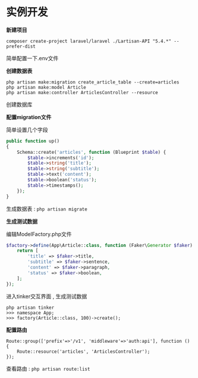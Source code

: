 # 实例开发

**新建项目**

```
composer create-project laravel/laravel ./Lartisan-API "5.4.*" --prefer-dist
```

简单配置一下.env文件

**创建数据表**

```
php artisan make:migration create_article_table --create=articles
php artisan make:model Article
php artisan make:controller ArticlesController --resource
```

创建数据库

**配置migration文件**

简单设置几个字段

```php
public function up()
{
    Schema::create('articles', function (Blueprint $table) {
        $table->increments('id');
        $table->string('title');
        $table->string('subtitle');
        $table->text('content');
        $table->boolean('status');
        $table->timestamps();
    });
}
```

生成数据表 : `php artisan migrate`

**生成测试数据**

编辑ModelFactory.php文件

```php
$factory->define(App\Article::class, function (Faker\Generator $faker) {
    return [
        'title' => $faker->title,
        'subtitle' => $faker->sentence,
        'content' => $faker->paragraph,
        'status' => $faker->boolean,
    ];
});
```

进入tinker交互界面 , 生成测试数据

```
php artisan tinker
>>> namespace App;
>>> factory(Article::class, 100)->create();
```

**配置路由**

```
Route::group(['prefix'=>'/v1', 'middleware'=>'auth:api'], function () {
    Route::resource('articles', 'ArticlesController');
});
```

查看路由 : `php artisan route:list`

